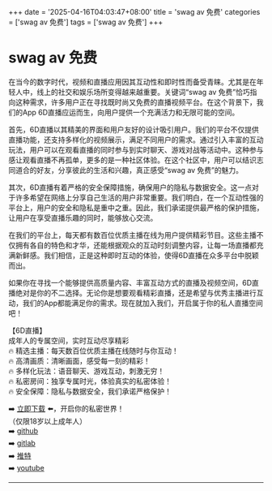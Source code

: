 +++
date = '2025-04-16T04:03:47+08:00'
title = 'swag av 免费'
categories = ['swag av 免费']
tags = ['swag av 免费']
+++

# swag av 免费

在当今的数字时代，视频和直播应用因其互动性和即时性而备受青睐。尤其是在年轻人中，线上的社交和娱乐场所变得越来越重要。关键词“swag av 免费”恰巧指向这种需求，许多用户正在寻找既时尚又免费的直播视频平台。在这个背景下，我们的App 6D直播应运而生，向用户提供一个充满活力和无限可能的空间。

首先，6D直播以其精美的界面和用户友好的设计吸引用户。我们的平台不仅提供直播功能，还支持多样化的视频展示，满足不同用户的需求。通过引入丰富的互动玩法，用户可以在观看直播的同时参与到实时聊天、游戏对战等活动中。这种参与感让观看直播不再孤单，更多的是一种社区体验。在这个社区中，用户可以结识志同道合的好友，分享彼此的生活和兴趣，真正感受“swag av 免费”的魅力。

其次，6D直播有着严格的安全保障措施，确保用户的隐私与数据安全。这一点对于许多希望在网络上分享自己生活的用户非常重要。我们明白，在一个互动性强的平台上，用户的安全和隐私是重中之重。因此，我们承诺提供最严格的保护措施，让用户在享受直播乐趣的同时，能够放心交流。

在我们的平台上，每天都有数百位优质主播在线为用户提供精彩节目。这些主播不仅拥有各自的特色和才华，还能根据观众的互动时刻调整内容，让每一场直播都充满新鲜感。我们相信，正是这种即时互动的体验，使得6D直播在众多平台中脱颖而出。

如果你在寻找一个能够提供高质量内容、丰富互动方式的直播及视频空间，6D直播绝对是你的不二选择。无论你是想要观看精彩直播，还是希望与优秀主播进行互动，我们的App都能满足你的需求。现在就加入我们，开启属于你的私人直播空间吧！

【6D直播】  
成年人的专属空间，实时互动尽享精彩  
🔥 精选主播：每天数百位优质主播在线随时与你互动！  
🔥 高清画质：清晰画面，感受每一刻的精彩！  
🔥 多样化玩法：语音聊天、游戏互动，刺激无穷！  
🔥 私密房间：独享专属时光，体验真实的私密体验！  
🔥 安全保障：隐私与数据安全，我们承诺严格保护！  

➡️ [立即下载](https://down123.s3.ap-east-1.amazonaws.com/down/down.html?channelCode=blog) ⬅️，开启你的私密世界！  
（仅限18岁以上成年人）  
➡️ [github](https://aldult-live.github.io/)  
➡️ [gitlab](https://seo-09598d.gitlab.io/)  
➡️ [推特](https://x.com/wegame33)  
➡️ [youtube](https://www.youtube.com/@6Dlive)  

---
